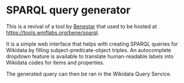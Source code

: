 # SPARQL query generator

This is a revival of a tool by [Benestar](https://github.com/Benestar)
that used to be hosted at https://tools.wmflabs.org/bene/sparql.

It is a simple web interface that helps with creating SPARQL queries for Wikidata
by filling subject-predicate-object triples.
An autocomplete dropdown feature is available to translate human-readable labels
into Wikidata codes for items and properties.

The generated query can then be ran in the Wikidata Query Service.
